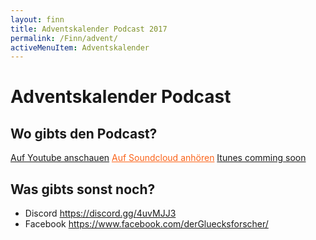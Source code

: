 ```yaml
---
layout: finn
title: Adventskalender Podcast 2017
permalink: /Finn/advent/
activeMenuItem: Adventskalender
---
```


# Adventskalender Podcast

## Wo gibts den Podcast?

<style>

.btn-soundcloud {
    color: #FA6218;
    background: white;
    border-color:  #FF3802;
}

.btn-soundcloud > .fa{
    background: linear-gradient(to bottom, #ff9531 0%,#ff8629 20%,#ff6d1d 43%,#f75a14 57%,#ff4d0d 71%,#ff3601 100%); 
    color:transparent;
    -webkit-background-clip: text;
    background-clip: text;
}

.btn-soundcloud:hover {
    color: white;
    background: #FA6218;
    border-color: #FF3802
}



.btn-soundcloud.focus,.btn-yt:focus {
    box-shadow: 0 0 0 3px rgba(255,56,2,.5)
}

.btn-soundcloud.active,.btn-soundcloud:active,.show>.btn-soundcloud.dropdown-toggle {
    color: white;
    background-color: #FA6218;
    border-color: #FA6218
}



.btn-yt {
    color: #FF0000;
    background-color: transparent;
    background-image: none;
    border-color:  #FF0000;
}

.btn-yt:hover {
    color: #fff;
    background-color: #FF0000;
    border-color: #FF0000
}

.btn-yt.focus,.btn-yt:focus {
    box-shadow: 0 0 0 3px rgba(220,53,69,.5)
}

.btn-yt.active,.btn-yt:active,.show>.btn-yt.dropdown-toggle {
    color: #fff;
    background-color: #dc3545;
    border-color: #dc3545
}
</style>

<a class="btn btn-outline-danger" role="button" href="https://www.youtube.com/channel/UCEnE4GAcNjJGxf9TwfdZdKQ">
  <i class="fa fa-youtube-play fa-2x pull-left" style="color:#FF0000"></i> Auf Youtube anschauen</a>
  
<a class="btn btn-outline btn-soundcloud" role="button" href="https://soundcloud.com/finn-n-koenig-der-gluecksforscher">
  <i class="fa fa-soundcloud  fa-2x pull-left" style="color:white"></i> Auf Soundcloud anhören</a>
  
<a class="btn btn-outline" role="button" href="#">
  <i class="fa fa-podcast fa-2x pull-left" style="color:#FF0000"></i>Itunes comming soon</a>

## Was gibts sonst noch?
- Discord https://discord.gg/4uvMJJ3
- Facebook https://www.facebook.com/derGluecksforscher/

